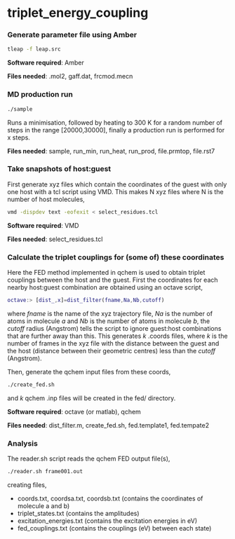 # triplet\_energy\_coupling

### Generate parameter file using Amber

```bash
tleap -f leap.src
```

**Software required**: Amber 

**Files needed**: .mol2, gaff.dat, frcmod.mecn

### MD production run

```bash
./sample
```

Runs a minimisation, followed by heating to 300 K for a random number of steps in the range [20000,30000], finally a production run is performed for x steps.

**Files needed**: sample, run\_min, run\_heat, run\_prod, file.prmtop, file.rst7 

### Take snapshots of host:guest 

First generate xyz files which contain the coordinates of the guest with only one host with a tcl script using VMD. This makes N xyz files where N is the number of host molecules,

```bash
vmd -dispdev text -eofexit < select_residues.tcl
```

**Software required**: VMD

**Files needed**: select\_residues.tcl

### Calculate the triplet couplings for (some of) these coordinates

Here the FED method implemented in qchem is used to obtain triplet couplings between the host and the guest. First the coordinates for each nearby host:guest combination are obtained using an octave script,

```matlab
octave:> [dist_,x]=dist_filter(fname,Na,Nb,cutoff)
```

where *fname* is the name of the xyz trajectory file, *Na* is the number of atoms in molecule *a* and *Nb* is the number of atoms in molecule *b*, the *cutoff* radius (Angstrom) tells the script to ignore guest:host combinations that are further away than this. This generates *k* .coords files, where *k* is the number of frames in the xyz file with the distance between the guest and the host (distance between their geometric centres) less than the *cutoff* (Angstrom). 

Then, generate the qchem input files from these coords, 

```bash
./create_fed.sh
```

and *k* qchem .inp files will be created in the fed/ directory.

**Software required**: octave (or matlab), qchem

**Files needed**: dist\_filter.m, create\_fed.sh, fed.template1, fed.tempate2

### Analysis

The reader.sh script reads the qchem FED output file(s),

```bash
./reader.sh frame001.out
```

creating files,

- coords.txt, coordsa.txt, coordsb.txt (contains the coordinates of molecule a and b)
- triplet\_states.txt (contains the amplitudes)
- excitation\_energies.txt (contains the excitation energies in eV)
- fed\_couplings.txt (contains the couplings (eV) between each state)
